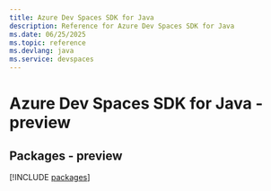 ```yaml
---
title: Azure Dev Spaces SDK for Java
description: Reference for Azure Dev Spaces SDK for Java
ms.date: 06/25/2025
ms.topic: reference
ms.devlang: java
ms.service: devspaces
---
```

# Azure Dev Spaces SDK for Java - preview
## Packages - preview
[!INCLUDE [packages](dev-spaces-index.md)]